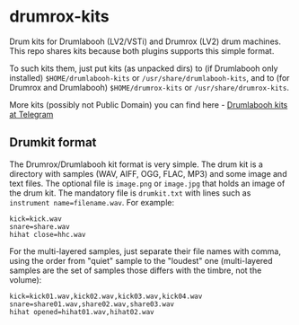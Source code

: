 # drumrox-kits
Drum kits for Drumlabooh (LV2/VSTi) and Drumrox (LV2) drum machines. This repo shares kits because both plugins supports this simple format.

To such kits them, just put kits (as unpacked dirs) to (if Drumlabooh only installed) ```$HOME/drumlabooh-kits``` or ```/usr/share/drumlabooh-kits```, and
to (for Drumrox and Drumlabooh) ```$HOME/drumrox-kits``` or ```/usr/share/drumrox-kits```.

More kits (possibly not Public Domain) you can find here - [Drumlabooh kits at Telegram](https://t.me/drumlabooh_kits)


## Drumkit format

The Drumrox/Drumlabooh kit format is very simple. The drum kit is a directory with samples (WAV, AIFF, OGG, FLAC, MP3) and some image and text files. The optional file is ```image.png``` or ```image.jpg``` that holds an image of the drum kit. The mandatory file is ```drumkit.txt``` with lines such as ```instrument name=filename.wav```. For example:

```
kick=kick.wav
snare=share.wav
hihat close=hhc.wav
```

For the multi-layered samples, just separate their file names with comma, using the order from "quiet" sample to the "loudest" one (multi-layered samples are the set of samples those differs with the timbre, not the volume):


```
kick=kick01.wav,kick02.wav,kick03.wav,kick04.wav
snare=share01.wav,share02.wav,share03.wav
hihat opened=hihat01.wav,hihat02.wav
```
